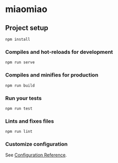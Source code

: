 # miaomiao



## Project setup

```
npm install
```



### Compiles and hot-reloads for development

```
npm run serve
```



### Compiles and minifies for production

```
npm run build
```



### Run your tests

```
npm run test
```



### Lints and fixes files

```
npm run lint
```



### Customize configuration

See [Configuration Reference](https://cli.vuejs.org/config/).

